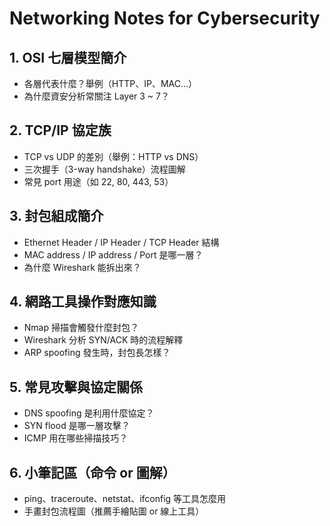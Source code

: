 # Networking Notes for Cybersecurity

## 1. OSI 七層模型簡介
- 各層代表什麼？舉例（HTTP、IP、MAC…）
- 為什麼資安分析常關注 Layer 3 ~ 7？

## 2. TCP/IP 協定族
- TCP vs UDP 的差別（舉例：HTTP vs DNS）
- 三次握手（3-way handshake）流程圖解
- 常見 port 用途（如 22, 80, 443, 53）

## 3. 封包組成簡介
- Ethernet Header / IP Header / TCP Header 結構
- MAC address / IP address / Port 是哪一層？
- 為什麼 Wireshark 能拆出來？

## 4. 網路工具操作對應知識
- Nmap 掃描會觸發什麼封包？
- Wireshark 分析 SYN/ACK 時的流程解釋
- ARP spoofing 發生時，封包長怎樣？

## 5. 常見攻擊與協定關係
- DNS spoofing 是利用什麼協定？
- SYN flood 是哪一層攻擊？
- ICMP 用在哪些掃描技巧？

## 6. 小筆記區（命令 or 圖解）
- ping、traceroute、netstat、ifconfig 等工具怎麼用
- 手畫封包流程圖（推薦手繪貼圖 or 線上工具）
